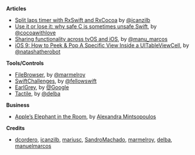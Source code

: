 **Articles**

* [Split laps timer with RxSwift and RxCocoa](http://rx-marin.com/post/rxswift-rxcocoa-sample-split-laps-timer/) by [@icanzilb](https://twitter.com/icanzilb)
* [Use it or lose it: why safe C is sometimes unsafe Swift](http://www.cocoawithlove.com/blog/2016/02/16/use_it_or_lose_it_why_safe_c_is_sometimes_unsafe_swift.html), by [@cocoawithlove](https://twitter.com/cocoawithlove)
* [Sharing functionality across tvOS and iOS](https://medium.com/ribot-labs/sharing-functionality-across-tvos-and-ios-228c76b03a06#.pwykc54ol), by [@manu_marcos](https://twitter.com/manu_marcos)
* [iOS 9: How to Peek & Pop A Specific View Inside a UITableViewCell](https://www.natashatherobot.com/peek-pop-view-inside-tableviewcell/), by [@natashatherobot](https://twitter.com/natashatherobot)

**Tools/Controls**

* [FileBrowser](https://github.com/marmelroy/FileBrowser), by [@marmelroy](https://twitter.com/marmelroy)
* [SwiftChallenges](https://github.com/fellowswift/swiftchallenges), by [@fellowswift](https://github.com/fellowswift)
* [EarlGrey](https://github.com/google/EarlGrey), by [@Google](https://github.com/google)
* [Tactile](https://github.com/delba/Tactile), by [@delba](https://github.com/delba)

**Business**

* [Apple’s Elephant in the Room](https://medium.com/@AlexandraMint/apple-s-elephant-in-the-room-5383a43dc413#.ju8ikf7u4), by [Alexandra Mintsopoulos](https://medium.com/@AlexandraMint)


**Credits**

* [dcordero](https://github.com/dcordero), [icanzilb](https://github.com/icanzilb), [mariusc](https://github.com/mariusc), [SandroMachado](https://github.com/SandroMachado), [marmelroy](https://github.com/marmelroy), [delba](https://github.com/delba), [manuelmarcos](https://github.com/manuelmarcos)
